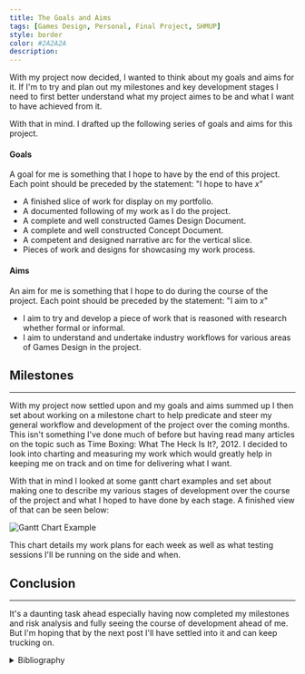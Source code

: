 ```yaml
---
title: The Goals and Aims
tags: [Games Design, Personal, Final Project, SHMUP]
style: border
color: #2A2A2A
description: 
---
```


With my project now decided, I wanted to think about my goals and aims for it. If I'm to try and plan out my milestones and key development stages I need to first better understand what my project aimes to be and what I want to have achieved from it.

With that in mind. I drafted up the following series of goals and aims for this project.

#### Goals

A goal for me is something that I hope to have by the end of this project. Each point should be preceded by the statement: "I hope to have *x*"

- A finished slice of work for display on my portfolio.
- A documented following of my work as I do the project.
- A complete and well constructed Games Design Document.
- A complete and well constructed Concept Document.
- A competent and designed narrative arc for the vertical slice.
- Pieces of work and designs for showcasing my work process.

#### Aims

An aim for me is something that I hope to do during the course of the project. Each point should be preceded by the statement: "I aim to *x*"

- I aim to try and develop a piece of work that is reasoned with research whether formal or informal.
- I aim to understand and undertake industry workflows for various areas of Games Design in the project.

## Milestones
---

With my project now settled upon and my goals and aims summed up I then set about working on a milestone chart to help predicate and steer my general workflow and development of the project over the coming months. This isn't something I've done much of before but having read many articles on the topic such as Time Boxing: What The Heck Is It?, 2012. I decided to look into charting and measuring my work which would greatly help in keeping me on track and on time for delivering what I want.

With that in mind I looked at some gantt chart examples and set about making one to describe my various stages of development over the course of the project and what I hoped to have done by each stage. A finished view of that can be seen below:

<img src="https://i.vgy.me/2KV8ft.png"
     alt="Gantt Chart Example"
     style="float: center; margin-right: 10px;" />

This chart details my work plans for each week as well as what testing sessions I'll be running on the side and when.

## Conclusion
---

It's a daunting task ahead especially having now completed my milestones and risk analysis and fully seeing the course of development ahead of me. But I'm hoping that by the next post I'll have settled into it and can keep trucking on.

<details>
     <summary> Bibliography </summary> <br>

     <ul>
          <li>
               Online Clock. 2012. <em>Time Boxing: What The Heck Is It?.</em> [online] Available at: <a href="https://blog.onlineclock.net/time-boxing"> https://blog.onlineclock.net/time-boxing </a> [Accessed 11 May 2020].
          </li>
     </ul>
</details>